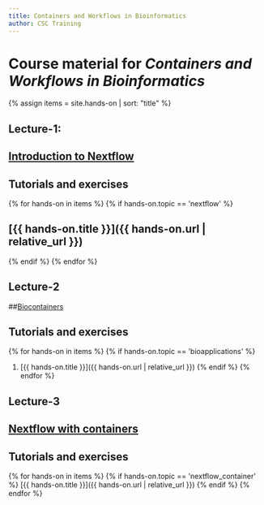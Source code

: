 ```yaml
---
title: Containers and Workflows in Bioinformatics
author: CSC Training
---
```


# Course material for _Containers and Workflows in Bioinformatics_ 

{% assign items = site.hands-on |  sort: "title" %}


## Lecture-1: 
## [Introduction to Nextflow](https://a3s.fi/CSC_training/Introduction_workflows.pdf)
## Tutorials and exercises
{% for hands-on in items %}
{% if hands-on.topic == 'nextflow' %}
## [{{ hands-on.title }}]({{ hands-on.url | relative_url }})
{% endif %}
{% endfor %}

## Lecture-2 
##[Biocontainers](https://a3s.fi/CSC_training/Biocontainers.pdf)
## Tutorials and exercises
{% for hands-on in items %}
{% if hands-on.topic == 'bioapplications' %}
1. [{{ hands-on.title }}]({{ hands-on.url | relative_url }})
{% endif %}
{% endfor %}

## Lecture-3 
## [Nextflow with containers](https://a3s.fi/CSC_training/Workflows_singularity_containers.pdf)
## Tutorials and exercises

{% for hands-on in items %}
{% if hands-on.topic == 'nextflow_container' %}
[{{ hands-on.title }}]({{ hands-on.url | relative_url }})
{% endif %}
{% endfor %}

   
